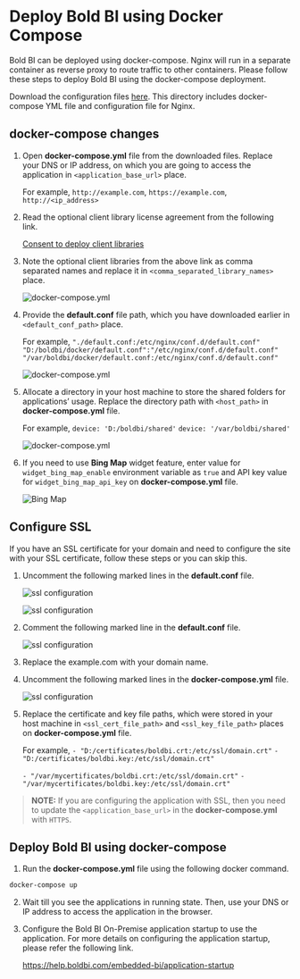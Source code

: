 # Deploy Bold BI using Docker Compose

Bold BI can be deployed using docker-compose. Nginx will run in a separate container as reverse proxy to route traffic to other containers. Please follow these steps to deploy Bold BI using the docker-compose deployment.

Download the configuration files [here](deploy/). This directory includes docker-compose YML file and configuration file for Nginx.

## docker-compose changes

1. Open **docker-compose.yml** file from the downloaded files. Replace your DNS or IP address, on which you are going to access the application in `<application_base_url>` place.
    
    For example, `http://example.com`, `https://example.com`, `http://<ip_address>`

2. Read the optional client library license agreement from the following link.

    [Consent to deploy client libraries](consent-to-deploy-client-libraries.md)

3. Note the optional client libraries from the above link as comma separated names and replace it in `<comma_separated_library_names>` place.

    ![docker-compose.yml](images/baseurl_clientlibrary.png) 

4. Provide the **default.conf** file path, which you have downloaded earlier in `<default_conf_path>` place.

    For example, `"./default.conf:/etc/nginx/conf.d/default.conf"`
        `"D:/boldbi/docker/default.conf":"/etc/nginx/conf.d/default.conf"`
        `"/var/boldbi/docker/default.conf:/etc/nginx/conf.d/default.conf"`

    ![docker-compose.yml](images/default_conf_path.png) 

5. Allocate a directory in your host machine to store the shared folders for applications’ usage. Replace the directory path with `<host_path>` in **docker-compose.yml** file.

    For example, `device: 'D:/boldbi/shared'`
        `device: '/var/boldbi/shared'`

    ![docker-compose.yml](images/shared_location.png) 

6. If you need to use **Bing Map** widget feature, enter value for `widget_bing_map_enable` environment variable as `true` and API key value for `widget_bing_map_api_key` on **docker-compose.yml** file.

    ![Bing Map](images/bing_map_key.png) 

## Configure SSL
If you have an SSL certificate for your domain and need to configure the site with your SSL certificate, follow these steps or you can skip this.

1. Uncomment the following marked lines in the **default.conf** file.

    ![ssl configuration](images/uncomment_ssl_redirect.png)

    ![ssl configuration](images/uncomment_lines.png)

2. Comment the following marked line in the **default.conf** file.

    ![ssl configuration](images/comment_lines.png)

3. Replace the example.com with your domain name.

4. Uncomment the following marked lines in the **docker-compose.yml** file.
    
    ![ssl configuration](images/uncomment_docker.png)

5. Replace the certificate and key file paths, which were stored in your host machine in `<ssl_cert_file_path>` and `<ssl_key_file_path>` places on **docker-compose.yml** file.

    For example, 
    `- "D:/certificates/boldbi.crt:/etc/ssl/domain.crt"`
    `- "D:/certificates/boldbi.key:/etc/ssl/domain.crt"`

    `- "/var/mycertificates/boldbi.crt:/etc/ssl/domain.crt"`
    `- "/var/mycertificates/boldbi.key:/etc/ssl/domain.crt"`

> **NOTE:** If you are configuring the application with SSL, then you need to update the `<application_base_url>` in the **docker-compose.yml** with `HTTPS`.


## Deploy Bold BI using docker-compose

1. Run the **docker-compose.yml** file using the following docker command.

```sh
docker-compose up
```

2. Wait till you see the applications in running state. Then, use your DNS or IP address to access the application in the browser.

3. Configure the Bold BI On-Premise application startup to use the application. For more details on configuring the application startup, please refer the following link.
    
    https://help.boldbi.com/embedded-bi/application-startup
